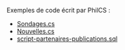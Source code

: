 Exemples de code écrit par PhilCS :
- [Sondages.cs](/projet-mozambique/projet-mozambique/Controllers/Types/Sondages.cs)
- [Nouvelles.cs](/projet-mozambique/projet-mozambique/Controllers/Types/Nouvelles.cs)
- [script-partenaires-publications.sql](https://github.com/PhilCS/RealisationWeb/blob/47e7ad4b41ddc0a14e0049db392a555d90328a27/scripts/script-partenaires-publications.sql)
